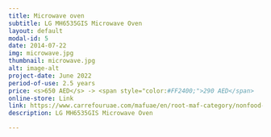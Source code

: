 ```yaml
---
title: Microwave oven
subtitle: LG MH6535GIS Microwave Oven
layout: default
modal-id: 5
date: 2014-07-22
img: microwave.jpg
thumbnail: microwave.jpg
alt: image-alt
project-date: June 2022
period-of-use: 2.5 years
price: <s>650 AED</s> -> <span style="color:#FF2400;">290 AED</span>
online-store: Link
link: https://www.carrefouruae.com/mafuae/en/root-maf-category/nonfood-navigation-category/electronics-appliances/small-appliances/microwave-ovens-portable-hobs/microwave-grill/lg-25-liters-neochef-smart-inverter-microwave-with-grill-black-mh6535gis-1-year-warranty/p/8808992387466?utm_source=google&utm_medium=surfaces&utm_campaign=shopping_feed&utm_content=free_google_shopping_clicksSmallAppliances&gclid=CjwKCAjw-8qVBhANEiwAfjXLrq-IMIe0UTCR0OQPPjGJZVB95EBoN2IOv9l7q40ck16WhyxUL74JQxoC5B0QAvD_BwE
description: LG MH6535GIS Microwave Oven

---
```

